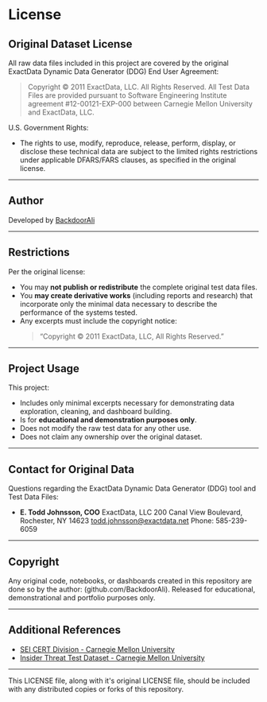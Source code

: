 # License

## Original Dataset License

All raw data files included in this project are covered by the original ExactData Dynamic Data Generator (DDG) End User Agreement:

> Copyright © 2011 ExactData, LLC.
> All Rights Reserved.
> All Test Data Files are provided pursuant to Software Engineering Institute agreement #12-00121-EXP-000 between Carnegie Mellon University and ExactData, LLC.

U.S. Government Rights:
- The rights to use, modify, reproduce, release, perform, display, or disclose these technical data are subject to the limited rights restrictions under applicable DFARS/FARS clauses, as specified in the original license.

---

## Author

Developed by [BackdoorAli](https://github.com/BackdoorAli)

---

## Restrictions

Per the original license:
- You may **not publish or redistribute** the complete original test data files.
- You **may create derivative works** (including reports and research) that incorporate only the minimal data necessary to describe the performance of the systems tested.
- Any excerpts must include the copyright notice:
  > “Copyright © 2011 ExactData, LLC, All Rights Reserved.”

---

## Project Usage

This project:
- Includes only minimal excerpts necessary for demonstrating data exploration, cleaning, and dashboard building.
- Is for **educational and demonstration purposes only**.
- Does not modify the raw test data for any other use.
- Does not claim any ownership over the original dataset.

---

## Contact for Original Data

Questions regarding the ExactData Dynamic Data Generator (DDG) tool and Test Data Files:
- **E. Todd Johnsson, COO**
  ExactData, LLC
  200 Canal View Boulevard, Rochester, NY 14623
  todd.johnsson@exactdata.net
  Phone: 585-239-6059

---

## Copyright

Any original code, notebooks, or dashboards created in this repository are done so by the author: (github.com/BackdoorAli).
Released for educational, demonstrational and portfolio purposes only.

---

## Additional References

- [SEI CERT Division - Carnegie Mellon University](https://resources.sei.cmu.edu/library/asset-view.cfm?assetid=541644)
- [Insider Threat Test Dataset - Carnegie Mellon University](https://kilthub.cmu.edu/articles/dataset/Insider_Threat_Test_Dataset/12841247/1)

---

This LICENSE file, along with it's original LICENSE file, should be included with any distributed copies or forks of this repository.
